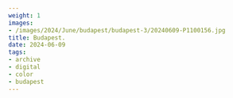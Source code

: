 ```yaml
---
weight: 1
images:
- /images/2024/June/budapest/budapest-3/20240609-P1100156.jpg
title: Budapest.
date: 2024-06-09
tags:
- archive
- digital
- color
- budapest
---
```


